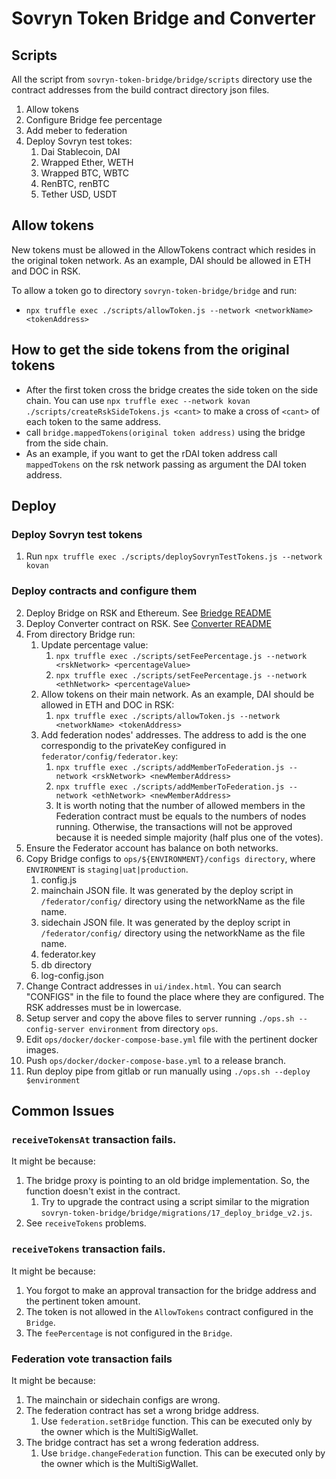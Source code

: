# Sovryn Token Bridge and Converter

## Scripts
All the script from `sovryn-token-bridge/bridge/scripts` directory use the contract addresses from the build contract directory json files.

1. Allow tokens
2. Configure Bridge fee percentage
3. Add meber to federation
4. Deploy Sovryn test tokes: 
   1. Dai Stablecoin, DAI
   2. Wrapped Ether, WETH
   3. Wrapped BTC, WBTC
   4. RenBTC, renBTC
   5. Tether USD, USDT


## Allow tokens
New tokens must be allowed in the AllowTokens contract which resides in the original token network. As an example, DAI should be allowed in ETH and DOC in RSK.

To allow a token go to directory `sovryn-token-bridge/bridge` and run:
 - `npx truffle exec ./scripts/allowToken.js --network <networkName> <tokenAddress>`

## How to get the side tokens from the original tokens
- After the first token cross the bridge creates the side token on the side chain. You can use `npx truffle exec --network kovan ./scripts/createRskSideTokens.js <cant>` to make a cross of `<cant>` of each token to the same address.
- call `bridge.mappedTokens(original token address)` using the bridge from the side chain.
- As an example, if you want to get the rDAI token address call `mappedTokens` on the rsk network passing as argument the DAI token address.

## Deploy

### Deploy Sovryn test tokens
1. Run `npx truffle exec ./scripts/deploySovrynTestTokens.js --network kovan`

### Deploy contracts and configure them
2. Deploy Bridge on RSK and Ethereum. See [Briedge README](./sovryn-token-bridge/bridge/README.md)
3. Deploy Converter contract on RSK. See [Converter README](./token-converter/README.md)
4. From directory Bridge run:
   1. Update percentage value:
      1. `npx truffle exec ./scripts/setFeePercentage.js --network <rskNetwork> <percentageValue>`
      2. `npx truffle exec ./scripts/setFeePercentage.js --network <ethNetwork> <percentageValue>`
   2. Allow tokens on their main network. As an example, DAI should be allowed in ETH and DOC in RSK:
      1. `npx truffle exec ./scripts/allowToken.js --network <networkName> <tokenAddress>`
   3. Add federation nodes' addresses. The address to add is the one correspondig to the privateKey configured in `federator/config/federator.key`:
      1. `npx truffle exec ./scripts/addMemberToFederation.js --network <rskNetwork> <newMemberAddress>`
      2. `npx truffle exec ./scripts/addMemberToFederation.js --network <ethNetwork> <newMemberAddress>`
      3. It is worth noting that the number of allowed members in the Federation contract must be equals to the numbers of nodes running. Otherwise, the transactions will not be approved because it is needed simple majority (half plus one of the votes).
5. Ensure the Federator account has balance on both networks.
6. Copy Bridge configs to `ops/${ENVIRONMENT}/configs directory`, where `ENVIRONMENT` is `staging|uat|production`.
   1. config.js
   2. mainchain JSON file. It was generated by the deploy script in `/federator/config/` directory using the networkName as the file name.
   3. sidechain JSON file. It was generated by the deploy script in `/federator/config/` directory using the networkName as the file name.
   4. federator.key
   5. db directory
   6. log-config.json
7. Change Contract addresses in `ui/index.html`. You can search "CONFIGS" in the file to found the place where they are configured. The RSK addresses must be in lowercase.
8. Setup server and copy the above files to server running `./ops.sh --config-server environment` from directory `ops`.
9. Edit `ops/docker/docker-compose-base.yml` file with the pertinent docker images.
10. Push `ops/docker/docker-compose-base.yml` to a release branch.
11. Run deploy pipe from gitlab or run manually using `./ops.sh --deploy $environment`

## Common Issues

### `receiveTokensAt` transaction fails.
It might be because:
1. The bridge proxy is pointing to an old bridge implementation. So, the function doesn't exist in the contract.
   1. Try to upgrade the contract using a script similar to the migration `sovryn-token-bridge/bridge/migrations/17_deploy_bridge_v2.js`.
2. See `receiveTokens` problems.

### `receiveTokens` transaction fails.
It might be because:
1. You forgot to make an approval transaction for the bridge address and the pertinent token amount.
2. The token is not allowed in the `AllowTokens` contract configured in the `Bridge`.
3. The `feePercentage` is not configured in the `Bridge`.

### Federation vote transaction fails
It might be because:
1. The mainchain or sidechain configs are wrong.
2. The federation contract has set a wrong bridge address. 
   1. Use `federation.setBridge` function. This can be executed only by the owner which is the MultiSigWallet.
3. The bridge contract has set a wrong federation address.
   1. Use `bridge.changeFederation` function. This can be executed only by the owner which is the MultiSigWallet.
